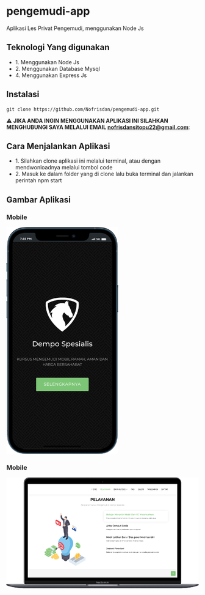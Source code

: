 # pengemudi-app
Aplikasi Les Privat Pengemudi, menggunakan Node Js

## Teknologi Yang digunakan
<ul>
  <li> 1. Menggunakan Node Js</li>
  <li> 2. Menggunakan Database Mysql</li>
  <li> 4. Menggunakan Express Js </li>
</ul>

## Instalasi 
```
git clone https://github.com/Nofrisdan/pengemudi-app.git
```
:warning: **JIKA ANDA INGIN MENGGUNAKAN APLIKASI INI SILAHKAN MENGHUBUNGI SAYA MELALUI EMAIL nofrisdansitopu22@gmail.com**:

## Cara Menjalankan Aplikasi 
<ul> 
  <li> 1. Silahkan clone aplikasi ini melalui terminal, atau dengan mendwonloadnya melalui tombol code</li>
  <li> 2. Masuk ke dalam folder yang di clone lalu buka terminal dan jalankan perintah npm start</li>
 </ul>
 
## Gambar Aplikasi 
### Mobile
<img src="public/img/mobile.png">

### Mobile
<img src="public/img/dekstop.png">
